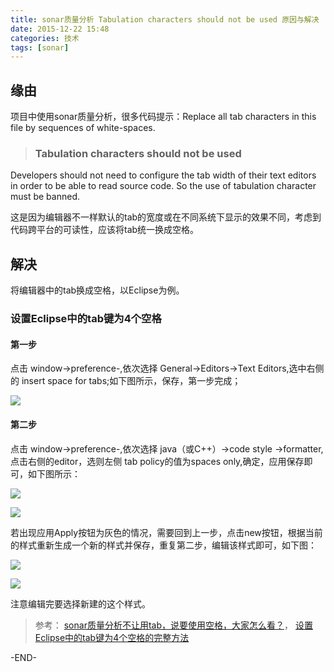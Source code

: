 ```yaml
---
title: sonar质量分析 Tabulation characters should not be used 原因与解决
date: 2015-12-22 15:48
categories: 技术
tags: [sonar] 
---
```


## 缘由

项目中使用sonar质量分析，很多代码提示：Replace all tab characters in this file by sequences of white-spaces.

> ### Tabulation characters should not be used 
Developers should not need to configure the tab width of their text editors in order to be able to read source code. So the use of tabulation character must be banned. 

这是因为编辑器不一样默认的tab的宽度或在不同系统下显示的效果不同，考虑到代码跨平台的可读性，应该将tab统一换成空格。

## 	解决

将编辑器中的tab换成空格，以Eclipse为例。

### 设置Eclipse中的tab键为4个空格

#### 第一步

点击 window->preference-,依次选择 General->Editors->Text Editors,选中右侧的 insert space for tabs;如下图所示，保存，第一步完成；

![](https://files.ciphermagic.cn/sonar1.jpg)

#### 第二步
点击 window->preference-,依次选择 java（或C++）->code style ->formatter,点击右侧的editor，选则左侧 tab policy的值为spaces only,确定，应用保存即可，如下图所示：

![](https://files.ciphermagic.cn/sonar2.jpg)

![](https://files.ciphermagic.cn/sonar3.jpg)

若出现应用Apply按钮为灰色的情况，需要回到上一步，点击new按钮，根据当前的样式重新生成一个新的样式并保存，重复第二步，编辑该样式即可，如下图： 

![](https://files.ciphermagic.cn/sonar4.jpg)

![](https://files.ciphermagic.cn/sonar5.jpg)

注意编辑完要选择新建的这个样式。

> 参考：
[sonar质量分析不让用tab，说要使用空格，大家怎么看？](http://www.oschina.net/question/1772009_166774)，
[设置Eclipse中的tab键为4个空格的完整方法](http://my.oschina.net/xunxun10/blog/110074)

-END-
